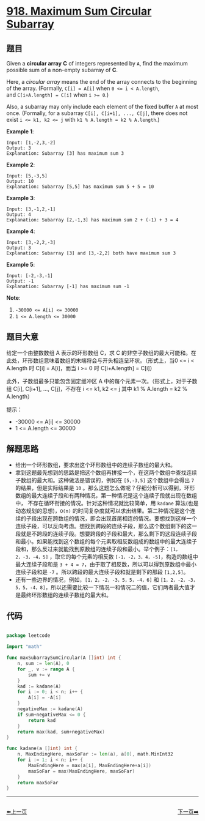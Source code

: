 # [918. Maximum Sum Circular Subarray](https://leetcode.com/problems/maximum-sum-circular-subarray/)


## 题目

Given a **circular array** **C** of integers represented by `A`, find the maximum possible sum of a non-empty subarray of **C**.

Here, a *circular array* means the end of the array connects to the beginning of the array. (Formally, `C[i] = A[i]` when `0 <= i < A.length`, and `C[i+A.length] = C[i]` when `i >= 0`.)

Also, a subarray may only include each element of the fixed buffer `A` at most once. (Formally, for a subarray `C[i], C[i+1], ..., C[j]`, there does not exist `i <= k1, k2 <= j` with `k1 % A.length = k2 % A.length`.)

**Example 1**:

    Input: [1,-2,3,-2]
    Output: 3
    Explanation: Subarray [3] has maximum sum 3

**Example 2**:

    Input: [5,-3,5]
    Output: 10
    Explanation: Subarray [5,5] has maximum sum 5 + 5 = 10

**Example 3**:

    Input: [3,-1,2,-1]
    Output: 4
    Explanation: Subarray [2,-1,3] has maximum sum 2 + (-1) + 3 = 4

**Example 4**:

    Input: [3,-2,2,-3]
    Output: 3
    Explanation: Subarray [3] and [3,-2,2] both have maximum sum 3

**Example 5**:

    Input: [-2,-3,-1]
    Output: -1
    Explanation: Subarray [-1] has maximum sum -1

**Note**:

1. `-30000 <= A[i] <= 30000`
2. `1 <= A.length <= 30000`


## 题目大意

给定一个由整数数组 A 表示的环形数组 C，求 C 的非空子数组的最大可能和。在此处，环形数组意味着数组的末端将会与开头相连呈环状。（形式上，当0 <= i < A.length 时 C[i] = A[i]，而当 i >= 0 时 C[i+A.length] = C[i]）

此外，子数组最多只能包含固定缓冲区 A 中的每个元素一次。（形式上，对于子数组 C[i], C[i+1], ..., C[j]，不存在 i <= k1, k2 <= j 其中 k1 % A.length = k2 % A.length）

提示：

- -30000 <= A[i] <= 30000
- 1 <= A.length <= 30000


## 解题思路


- 给出一个环形数组，要求出这个环形数组中的连续子数组的最大和。
- 拿到这题最先想到的思路是把这个数组再拼接一个，在这两个数组中查找连续子数组的最大和。这种做法是错误的，例如在 `[5,-3,5]` 这个数组中会得出 `7` 的结果，但是实际结果是 `10` 。那么这题怎么做呢？仔细分析可以得到，环形数组的最大连续子段和有两种情况，第一种情况是这个连续子段就出现在数组中， 不存在循环衔接的情况。针对这种情况就比较简单，用 `kadane` 算法(也是动态规划的思想)，`O(n)` 的时间复杂度就可以求出结果。第二种情况是这个连续的子段出现在跨数组的情况，即会出现首尾相连的情况。要想找到这样一个连续子段，可以反向考虑。想找到跨段的连续子段，那么这个数组剩下的这一段就是不跨段的连续子段。想要跨段的子段和最大，那么剩下的这段连续子段和最小。如果能找到这个数组的每个元素取相反数组成的数组中的最大连续子段和，那么反过来就能找到原数组的连续子段和最小。举个例子：`[1，2，-3，-4，5]` ，取它的每个元素的相反数 `[-1，-2，3，4，-5]`，构造的数组中最大连续子段和是 `3 + 4 = 7`，由于取了相反数，所以可以得到原数组中最小连续子段和是 `-7` 。所以跨段的最大连续子段和就是剩下的那段 `[1,2,5]`。
- 还有一些边界的情况，例如，`[1，2，-2，-3，5，5，-4，6]` 和 `[1，2，-2，-3，5，5，-4，8]`，所以还需要比较一下情况一和情况二的值，它们两者最大值才是最终环形数组的连续子数组的最大和。


## 代码

```go

package leetcode

import "math"

func maxSubarraySumCircular(A []int) int {
	n, sum := len(A), 0
	for _, v := range A {
		sum += v
	}
	kad := kadane(A)
	for i := 0; i < n; i++ {
		A[i] = -A[i]
	}
	negativeMax := kadane(A)
	if sum+negativeMax <= 0 {
		return kad
	}
	return max(kad, sum+negativeMax)
}

func kadane(a []int) int {
	n, MaxEndingHere, maxSoFar := len(a), a[0], math.MinInt32
	for i := 1; i < n; i++ {
		MaxEndingHere = max(a[i], MaxEndingHere+a[i])
		maxSoFar = max(MaxEndingHere, maxSoFar)
	}
	return maxSoFar
}

```
----------------------------------------------
<div style="display: flex;justify-content: space-between;align-items: center;">
<p><a href="https://books.halfrost.com/leetcode/ChapterFour/0914.X-of-a-Kind-in-a-Deck-of-Cards/">⬅️上一页</a></p>
<p><a href="https://books.halfrost.com/leetcode/ChapterFour/0920.Number-of-Music-Playlists/">下一页➡️</a></p>
</div>
